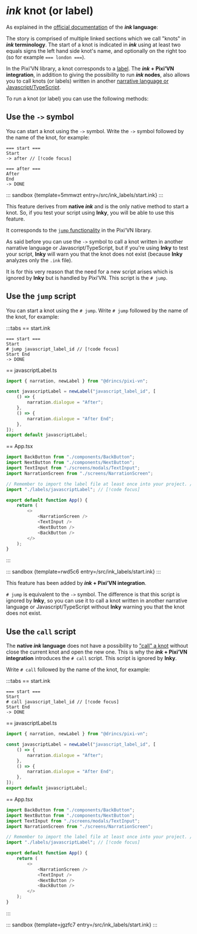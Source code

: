 # *ink* knot (or label)

As explained in the [official documentation](https://www.inklestudios.com/ink/web-tutorial/) of the ***ink* language**:

The story is comprised of multiple linked sections which we call "knots" in ***ink* terminology**. The start of a knot is indicated in ***ink*** using at least two equals signs the left hand side knot's name, and optionally on the right too (so for example `=== london ===`).

In the Pixi’VN library, a knot corresponds to a [label](/start/labels.md#label). The ***ink* + Pixi’VN integration**, in addition to giving the possibility to run ***ink* nodes**, also allows you to call knots (or labels) written in another [narrative language or Javascript/TypeScript](/start/narration.md).

To run a knot (or label) you can use the following methods:

## Use the `->` symbol

You can start a knot using the `->` symbol. Write the `->` symbol followed by the name of the knot, for example:

```ink
=== start ===
Start
-> after // [!code focus]

=== after ===
After
End
-> DONE
```

::: sandbox {template=5mmwzt entry=/src/ink_labels/start.ink}
:::

This feature derives from **native *ink*** and is the only native method to start a knot. So, if you test your script using **Inky**, you will be able to use this feature.

It corresponds to the [`jump` functionality](/start/labels.md#jump-to-a-label) in the Pixi’VN library.

As said before you can use the `->` symbol to call a knot written in another narrative language or Javascript/TypeScript, but if you're using **Inky** to test your script, **Inky** will warn you that the knot does not exist (because **Inky** analyzes only the `.ink` file).

It is for this very reason that the need for a new script arises which is ignored by **Inky** but is handled by Pixi’VN. This script is the `# jump`.

## Use the `jump` script

You can start a knot using the `# jump`. Write `# jump` followed by the name of the knot, for example:

:::tabs
== start.ink

```ink
=== start ===
Start
# jump javascript_label_id // [!code focus]
Start End
-> DONE
```

== javascriptLabel.ts

```ts
import { narration, newLabel } from "@drincs/pixi-vn";

const javascriptLabel = newLabel("javascript_label_id", [
    () => {
        narration.dialogue = "After";
    },
    () => {
        narration.dialogue = "After End";
    },
]);
export default javascriptLabel;
```

== App.tsx

```ts
import BackButton from "./components/BackButton";
import NextButton from "./components/NextButton";
import TextInput from "./screens/modals/TextInput";
import NarrationScreen from "./screens/NarrationScreen";

// Remember to import the label file at least once into your project. // [!code focus]
import "./labels/javascriptLabel"; // [!code focus]

export default function App() {
    return (
        <>
            <NarrationScreen />
            <TextInput />
            <NextButton />
            <BackButton />
        </>
    );
}
```

:::

::: sandbox {template=rwd5c6 entry=/src/ink_labels/start.ink}
:::

This feature has been added by ***ink* + Pixi’VN integration**.

`# jump` is equivalent to the `->` symbol. The difference is that this script is ignored by **Inky**, so you can use it to call a knot written in another narrative language or Javascript/TypeScript without **Inky** warning you that the knot does not exist.

## Use the `call` script

The **native *ink* language** does not have a possibility to ["call" a knot](/start/labels.md#call-a-label) without close the current knot and open the new one. This is why the ***ink* + Pixi’VN integration** introduces the `# call` script. This script is ignored by **Inky**.

Write `# call` followed by the name of the knot, for example:

:::tabs
== start.ink

```ink
=== start ===
Start
# call javascript_label_id // [!code focus]
Start End
-> DONE
```

== javascriptLabel.ts

```ts
import { narration, newLabel } from "@drincs/pixi-vn";

const javascriptLabel = newLabel("javascript_label_id", [
    () => {
        narration.dialogue = "After";
    },
    () => {
        narration.dialogue = "After End";
    },
]);
export default javascriptLabel;
```

== App.tsx

```ts
import BackButton from "./components/BackButton";
import NextButton from "./components/NextButton";
import TextInput from "./screens/modals/TextInput";
import NarrationScreen from "./screens/NarrationScreen";

// Remember to import the label file at least once into your project. // [!code focus]
import "./labels/javascriptLabel"; // [!code focus]

export default function App() {
    return (
        <>
            <NarrationScreen />
            <TextInput />
            <NextButton />
            <BackButton />
        </>
    );
}
```

:::

::: sandbox {template=jgzfc7 entry=/src/ink_labels/start.ink}
:::
